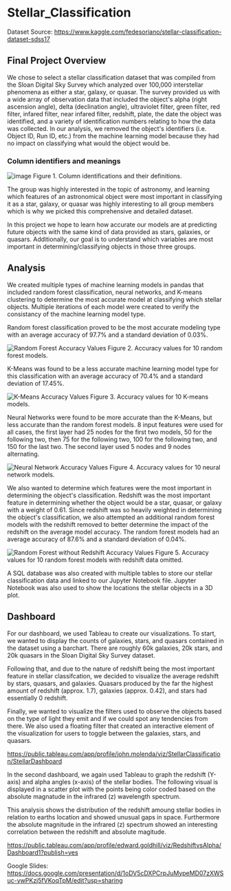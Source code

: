 # Stellar_Classification
Dataset Source: https://www.kaggle.com/fedesoriano/stellar-classification-dataset-sdss17

## Final Project Overview

We chose to select a stellar classification dataset that was compiled from the Sloan Digital Sky Survey which analyzed over 100,000 interstellar phenomena as either a star, galaxy, or quasar. The survey provided us with a wide array of observation data that included the object's alpha (right ascension angle), delta (declination angle), ultraviolet filter, green filter, red filter, infared filter, near infared filter, redshift, plate, the date the object was identified, and a variety of identification numbers relating to how the data was collected. In our analysis, we removed the object's identifiers (i.e. Object ID, Run ID, etc.) from the machine learning model because they had no impact on classifying what would the object would be.

### Column identifiers and meanings
![image](https://user-images.githubusercontent.com/92773195/156466962-665f5b20-747f-4f2d-9bc1-bc2f01782e4f.png)
Figure 1. Column identifications and their definitions.

The group was highly interested in the topic of astronomy, and learning which features of an astronomical object were most important in classifying it as a star, galaxy, or quasar was highly interesting to all group members which is why we picked this comprehensive and detailed dataset. 

In this project we hope to learn how accurate our models are at predicting future objects with the same kind of data provided as stars, galaxies, or quasars. Additionally, our goal is to understand which variables are most important in determining/classifying objects in those three groups. 

## Analysis
We created multiple types of machine learning models in pandas that included random forest classification, neural networks, and K-means clustering to determine the most accurate model at classifying which stellar objects. Multiple iterations of each model were created to verify the consistancy of the machine learning model type.

Random forest classification proved to be the most accurate modeling type with an average accuracy of 97.7% and a standard deviation of 0.03%. 

![Random Forest Accuracy Values](https://user-images.githubusercontent.com/91921522/160036675-61aa4ad1-fdbb-4144-950e-441b7e378211.png)
Figure 2. Accuracy values for 10 random forest models.

K-Means was found to be a less accurate machine learning model type for this classification with an average accuracy of 70.4% and a standard deviation of 17.45%.

![K-Means Accuracy Values](https://user-images.githubusercontent.com/91921522/160036772-d9bf58dd-e9e6-496b-8e1d-544833b4ff8d.png)
Figure 3. Accuracy values for 10 K-means models.

Neural Networks were found to be more accurate than the K-Means, but less accurate than the random forest models. 8 input features were used for all cases, the first layer had 25 nodes for the first two models, 50 for the following two, then 75 for the following two, 100 for the following two, and 150 for the last two. The second layer used 5 nodes and 9 nodes alternating.

![Neural Network Accuracy Values](https://user-images.githubusercontent.com/91921522/160048151-c807e483-2b85-4e92-9751-5e5af65a3fc4.png)
Figure 4. Accuracy values for 10 neural network models.

We also wanted to determine which features were the most important in determining the object's classification. Redshift was the most important feature in determining whether the object would be a star, quasar, or galaxy with a weight of 0.61. Since redshift was so heavily weighted in determining the object's classification, we also attempted an additional random forest models with the redshift removed to better determine the impact of the redshift on the average model accuracy. The random forest models had an average accuracy of 87.6% and a standard deviation of 0.04%.

![Random Forest without Redshift Accuracy Values](https://user-images.githubusercontent.com/91921522/160040222-bfbfd04c-7676-43d0-8b22-0ce04c91f719.png)
Figure 5. Accuracy values for 10 random forest models with redshift data omitted.

A SQL database was also created with multiple tables to store our stellar classification data and linked to our Jupyter Notebook file. Jupyter Notebook was also used to show the locations the stellar objects in a 3D plot.

## Dashboard
For our dashboard, we used Tableau to create our visualizations. To start, we wanted to display the counts of galaxies, stars, and quasars contained in the dataset using a barchart. There are roughly 60k galaxies, 20k stars, and 20k quasars in the Sloan Digital Sky Survey dataset. 

Following that, and due to the nature of redshift being the most important feature in stellar classifcation, we decided to visualize the average redshift by stars, quasars, and galaxies. Quasars produced by the far the highest amount of redshift (approx. 1.7), galaxies (approx. 0.42), and stars had essentially 0 redshift. 

Finally, we wanted to visualize the filters used to observe the objects based on the type of light they emit and if we could spot any tendencies from there. We also used a floating filter that created an interactive element of the visualization for users to toggle between the galaxies, stars, and quasars. 

https://public.tableau.com/app/profile/john.molenda/viz/StellarClassification/StellarDashboard


In the second dashboard, we again used Tableau to graph the redshift (Y-axis) and alpha angles (x-axis) of the stellar bodies. The following visual is displayed in a scatter plot with the points being color coded based on the absolute magnatude in the infrared (z) wavelength spectrum.

This analysis shows the distribution of the redshift amoung stellar bodies in relation to earths location and showed unusual gaps in space. Furthermore the absolute magnitude in the infrared (z) spectrum showed an interesting correlation between the redshift and absolute magitude.

https://public.tableau.com/app/profile/edward.goldhill/viz/RedshiftvsAlpha/Dashboard1?publish=yes

Google Slides: https://docs.google.com/presentation/d/1oDV5cDXPCrpJuMypeMD07zXWSuc-ywPKzj5fVKoqTpM/edit?usp=sharing
